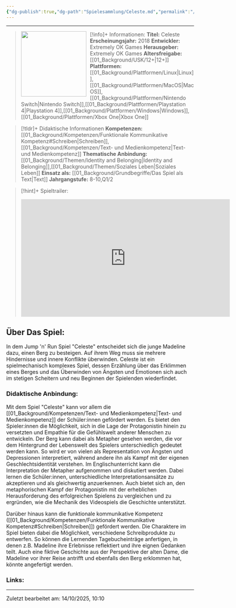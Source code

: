 ```yaml
---
{"dg-publish":true,"dg-path":"Spielesammlung/Celeste.md","permalink":"/spielesammlung/celeste/","noteIcon":"2"}
---
```


---
>[!info]+ Informationen:
><img src="https://encrypted-tbn0.gstatic.com/images?q=tbn:ANd9GcSOc3v753kFk55RURpPv3UbBXAgQbEutPtrYg&s" style="float:left;height:175px;padding-right:10px">**Titel:** Celeste
>**Erscheinungsjahr:** 2018
>**Entwickler:** Extremely OK Games
>**Herausgeber:** Extremely OK Games
>**Altersfreigabe:** [[01_Background/USK/12+\|12+]]
>**Plattformen:** [[01_Background/Plattformen/Linux\|Linux]],[[01_Background/Plattformen/MacOS\|MacOS]],[[01_Background/Plattformen/Nintendo Switch\|Nintendo Switch]],[[01_Background/Plattformen/Playstation 4\|Playstation 4]],[[01_Background/Plattformen/Windows\|Windows]],[[01_Background/Plattformen/Xbox One\|Xbox One]]

>[!tldr]+ Didaktische Informationen
>**Kompetenzen:** [[01_Background/Kompetenzen/Funktionale Kommunikative Kompetenz#Schreiben\|Schreiben]],[[01_Background/Kompetenzen/Text- und Medienkompetenz\|Text- und Medienkompetenz]]
>**Thematische Anbindung:** [[01_Background/Themen/Identity and Belonging\|Identity and Belonging]],[[01_Background/Themen/Soziales Leben\|Soziales Leben]]
>**Einsatz als:** [[01_Background/Grundbegriffe/Das Spiel als Text\|Text]]
>**Jahrgangstufe:** 8-10,Q1/2

>[!hint]+ Spieltrailer:
><iframe width="560" height="315" src="https://www.youtube.com/embed/FqBj2IGg6Uw?si=hyHVPex1rcARVyaW" title="YouTube video player" frameborder="0" allow="accelerometer; autoplay; clipboard-write; encrypted-media; gyroscope; picture-in-picture; web-share" referrerpolicy="strict-origin-when-cross-origin" allowfullscreen></iframe>


## Über Das Spiel:
In dem Jump 'n' Run Spiel "Celeste" entscheidet sich die junge Madeline dazu, einen Berg zu besteigen. Auf ihrem Weg muss sie mehrere Hindernisse und innere Konflikte überwinden. Celeste ist ein spielmechanisch komplexes Spiel, dessen Erzählung über das Erklimmen eines Berges und das Überwinden von Ängsten und Emotionen sich auch im stetigen Scheitern und neu Beginnen der Spielenden wiederfindet.
### Didaktische Anbindung:

Mit dem Spiel "Celeste" kann vor allem die [[01_Background/Kompetenzen/Text- und Medienkompetenz\|Text- und Medienkompetenz]] der Schüler:innen gefördert werden. Es bietet den Spieler:innen die Möglichkeit, sich in die Lage der Protagonistin hinein zu versetzten und Empathie für die Gefühlswelt anderer Menschen zu entwickeln. Der Berg kann dabei als Metapher gesehen werden, die vor dem Hintergrund der Lebenswelt des Spielers unterschiedlich gedeutet werden kann. So wird er von vielen als Representation von Ängsten und Depressionen interpretiert, während andere ihn als Kampf mit der eigenen Geschlechtsidentität verstehen. Im Englischunterricht kann die Interpretation der Metapher aufgenommen und diskutiert werden. Dabei lernen die Schüler:innen, unterschiedliche Interpretationsansätze zu akzeptieren und als gleichwertig anzuerkennen. Auch bietet sich an, den metaphorischen Kampf der Protagonistin mit der erheblichen Herausforderung des erfolgreichen Spielens zu vergleichen und zu ergründen, wie die Mechanik des Videospiels die Geschichte unterstützt.

Darüber hinaus kann die funktionale kommunikative Kompetenz ([[01_Background/Kompetenzen/Funktionale Kommunikative Kompetenz#Schreiben\|Schreiben]]) gefördert werden. Die Charaktere im Spiel bieten dabei die Möglichkeit, verschiedene Schreibprodukte zu entwerfen. So können die Lernenden Tagebucheinträge anfertigen, in denen z.B. Madeline ihre Erlebnisse reflektiert und ihre eignen Gedanken teilt. Auch eine fiktive Geschichte aus der Perspektive der alten Dame, die Madeline vor ihrer Reise antrifft und ebenfalls den Berg erklommen hat, könnte angefertigt werden. 
### Links:



---
Zuletzt bearbeitet am: 14/10/2025, 10:10